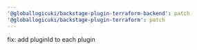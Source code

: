 ```yaml
---
'@globallogicuki/backstage-plugin-terraform-backend': patch
'@globallogicuki/backstage-plugin-terraform': patch
---
```


fix: add pluginId to each plugin

